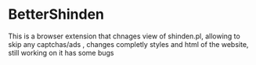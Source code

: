 # BetterShinden

This is a browser extension that chnages view of shinden.pl, allowing to skip any captchas/ads , changes completly styles and html of the website, still working on it has some bugs
